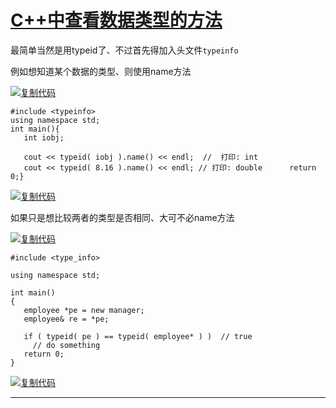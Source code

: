 # [C++中查看数据类型的方法](https://www.cnblogs.com/klobohyz/archive/2012/04/25/2470010.html)

最简单当然是用typeid了、不过首先得加入头文件`typeinfo`

例如想知道某个数据的类型、则使用name方法

[![复制代码](https://common.cnblogs.com/images/copycode.gif)](javascript:void(0);)

```
#include <typeinfo>
using namespace std;
int main(){
   int iobj; 
 
   cout << typeid( iobj ).name() << endl;  //  打印: int 
   cout << typeid( 8.16 ).name() << endl; // 打印: double      return 0;}
```

[![复制代码](https://common.cnblogs.com/images/copycode.gif)](javascript:void(0);)

如果只是想比较两者的类型是否相同、大可不必name方法

[![复制代码](https://common.cnblogs.com/images/copycode.gif)](javascript:void(0);)

```
#include <type_info> 

using namespace std;
 
int main()
{
   employee *pe = new manager; 
   employee& re = *pe; 
 
   if ( typeid( pe ) == typeid( employee* ) )  // true 
     // do something 
   return 0;
}
```

[![复制代码](https://common.cnblogs.com/images/copycode.gif)](javascript:void(0);)

---

